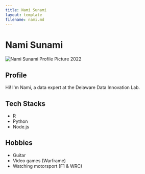 ```yaml
---
title: Nami Sunami
layout: template
filename: nami.md
--- 
```



# Nami Sunami

![Nami Sunami Profile Picture 2022](https://user-images.githubusercontent.com/17035406/174136366-5e796750-4978-42df-815f-941865fe3924.png)


## Profile

Hi! I'm Nami, a data expert at the Delaware Data Innovation Lab.

## Tech Stacks

- R
- Python
- Node.js

## Hobbies

- Guitar 
- Video games (Warframe)
- Watching motorsport (F1 & WRC)
